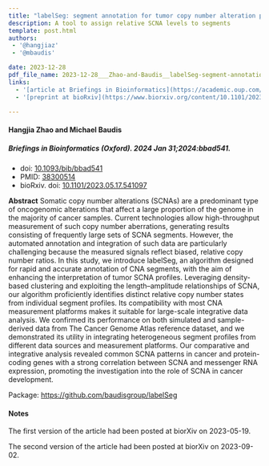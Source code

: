 ```yaml
---
title: "labelSeg: segment annotation for tumor copy number alteration profiles"
description: A tool to assign relative SCNA levels to segments
template: post.html 
authors:
 - '@hangjiaz'
 - '@mbaudis'

date: 2023-12-28
pdf_file_name: 2023-12-28___Zhao-and-Baudis__labelSeg-segment-annotation-for-tumor-copy-number-alteration-profiles__Briefings-in-Bioinformatics.pdf
links:
  - '[article at Briefings in Bioinformatics](https://academic.oup.com/bib/article/25/2/bbad541/7595616)'
  - '[preprint at bioRxiv](https://www.biorxiv.org/content/10.1101/2023.05.17.541097v2)'

---
```


#### Hangjia Zhao and Michael Baudis
##### Briefings in Bioinformatics (Oxford). 2024 Jan 31;2024:bbad541.
* doi: [10.1093/bib/bbad541](https://doi.org/10.1093/bib/bbad541)
* PMID: [38300514](https://pubmed.ncbi.nlm.nih.gov/38300514/)
* bioRxiv. doi: [10.1101/2023.05.17.541097](https://doi.org/10.1101/2023.05.17.541097)


**Abstract** Somatic copy number alterations (SCNAs) are a predominant type of oncogenomic alterations that affect a large proportion of the genome in the majority of cancer samples. Current technologies allow high-throughput measurement of such copy number aberrations, generating results consisting of frequently large sets of SCNA segments. However, the automated annotation and integration of such data are particularly challenging because the measured signals reflect biased, relative copy number ratios. In this study, we introduce labelSeg, an algorithm designed for rapid and accurate annotation of CNA segments, with the aim of enhancing the interpretation of tumor SCNA profiles. <!--more--> Leveraging density-based clustering and exploiting the length–amplitude relationships of SCNA, our algorithm proficiently identifies distinct relative copy number states from individual segment profiles. Its compatibility with most CNA measurement platforms makes it suitable for large-scale integrative data analysis. We confirmed its performance on both simulated and sample-derived data from The Cancer Genome Atlas reference dataset, and we demonstrated its utility in integrating heterogeneous segment profiles from different data sources and measurement platforms. Our comparative and integrative analysis revealed common SCNA patterns in cancer and protein-coding genes with a strong correlation between SCNA and messenger RNA expression, promoting the investigation into the role of SCNA in cancer development.

Package: https://github.com/baudisgroup/labelSeg

#### Notes

The first version of the article had been posted at biorXiv on 2023-05-19.

The second version of the article had been posted at biorXiv on 2023-09-02.
